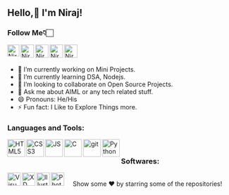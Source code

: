 
## Hello,👋 I'm Niraj!


### Follow Me👇🏻

<a href="https://www.linkedin.com/in/nirajbambharoliya">
<img align="left" alt="Nirajbx LinkedIn" width="27px" src="https://cdn.jsdelivr.net/npm/simple-icons@v3/icons/linkedin.svg" /></a>


<a href="https://www.behance.net/nirajbx">
<img align="left" alt="Nirajbx Behance" width="30px" src="https://cdn.jsdelivr.net/npm/simple-icons@3.13.0/icons/behance.svg" /></a>


<a href="https://www.instagram.com/nirajbx/">
<img align="left" alt="Nirajbx Instagram" width="30px" src="https://cdn.jsdelivr.net/npm/simple-icons@3.13.0/icons/instagram.svg" /></a>


<a href="https://twitter.com/nirajbx">
<img align="left" alt="Nirajbx Twitter" width="30px" src="https://cdn.jsdelivr.net/npm/simple-icons@3.13.0/icons/twitter.svg" /></a>

<a href="https://leetcode.com/nirajbx/">
<img align="left" alt="Nirajbx LeetCode" width="30px" src="https://cdn.jsdelivr.net/npm/simple-icons@3.13.0/icons/leetcode.svg" /></a>
<br>
<br>
 
 <div>

- 🔭 I’m currently working on Mini Projects.
- 🌱 I’m currently learning DSA, Nodejs.
- 👯 I’m looking to collaborate on Open Source Projects.
- 💬 Ask me about AIML or any tech related stuff.
- 😄 Pronouns: He/His
- ⚡ Fun fact: I Like to Explore Things more.
 </div>


### Languages and Tools:


<a href="https://www.w3schools.com/html/" target="_blank"><img align="left" alt="HTML5" width="40px" src="https://img.icons8.com/color/344/html-5--v1.png" /></a>

<a href="https://www.w3schools.com/css/" target="_blank"><img align="left" alt="CSS3" width="40px" src="https://img.icons8.com/color/344/css3.png" /></a>

<a href="https://www.w3schools.com/js/" target="_blank"><img align="left" alt="JS" width="40px" src="https://img.icons8.com/color/344/javascript--v1.png" /></a>

<a href="https://nodejs.org/en/" target="_blank"> <img align="left" alt="C" width="40px" src="https://img.icons8.com/fluency/344/node-js.png"/> </a>

<a href="https://www.mongodb.com/" target="_blank"> <img align="left" alt="git" width="40px" src="https://img.icons8.com/external-tal-revivo-shadow-tal-revivo/344/external-mongodb-a-cross-platform-document-oriented-database-program-logo-shadow-tal-revivo.png"/></a>
 
 <a href="https://www.python.org/" target="_blank"> <img align="left" alt="Python" width="40px" src="https://img.icons8.com/color/344/python--v1.png"/> </a>
 <br>

  
### Softwares:

<img align="left" alt="Visual Studio Code" width="30px" src="https://img.icons8.com/color/344/visual-studio-code-2019.png"/>
 
<img align="left" alt="XD" width="30px" src="https://img.icons8.com/color/344/figma--v1.png"/>
 
<img align="left" alt="Illustrator" width="30px" src="https://img.icons8.com/color/344/adobe-illustrator--v1.png"/>
 
<img align="left" alt="Photoshop" width="30px" src="https://img.icons8.com/color/344/adobe-photoshop--v1.png"/>
<br>
<div align="center">
Show some ❤️ by starring some of the repositories!
</div>
